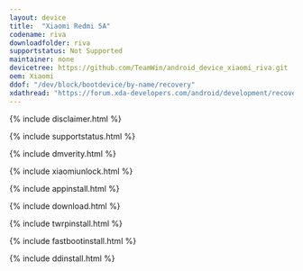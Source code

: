 ```yaml
---
layout: device
title:  "Xiaomi Redmi 5A"
codename: riva
downloadfolder: riva
supportstatus: Not Supported
maintainer: none
devicetree: https://github.com/TeamWin/android_device_xiaomi_riva.git
oem: Xiaomi
ddof: "/dev/block/bootdevice/by-name/recovery"
xdathread: "https://forum.xda-developers.com/android/development/recovery-twrp-3-1-1-0-xiaomi-redmi-5a-t3712243"
---
```


{% include disclaimer.html %}

{% include supportstatus.html %}

{% include dmverity.html %}

{% include xiaomiunlock.html %}

{% include appinstall.html %}

{% include download.html %}

{% include twrpinstall.html %}

{% include fastbootinstall.html %}

{% include ddinstall.html %}
